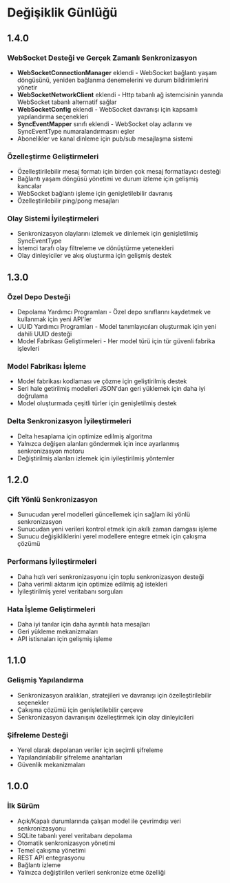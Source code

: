 # Değişiklik Günlüğü

## 1.4.0

### WebSocket Desteği ve Gerçek Zamanlı Senkronizasyon
- **WebSocketConnectionManager** eklendi - WebSocket bağlantı yaşam döngüsünü, yeniden bağlanma denemelerini ve durum bildirimlerini yönetir
- **WebSocketNetworkClient** eklendi - Http tabanlı ağ istemcisinin yanında WebSocket tabanlı alternatif sağlar
- **WebSocketConfig** eklendi - WebSocket davranışı için kapsamlı yapılandırma seçenekleri
- **SyncEventMapper** sınıfı eklendi - WebSocket olay adlarını ve SyncEventType numaralandırmasını eşler
- Abonelikler ve kanal dinleme için pub/sub mesajlaşma sistemi

### Özelleştirme Geliştirmeleri
- Özelleştirilebilir mesaj formatı için birden çok mesaj formatlayıcı desteği
- Bağlantı yaşam döngüsü yönetimi ve durum izleme için gelişmiş kancalar
- WebSocket bağlantı işleme için genişletilebilir davranış
- Özelleştirilebilir ping/pong mesajları

### Olay Sistemi İyileştirmeleri
- Senkronizasyon olaylarını izlemek ve dinlemek için genişletilmiş SyncEventType
- İstemci tarafı olay filtreleme ve dönüştürme yetenekleri
- Olay dinleyiciler ve akış oluşturma için gelişmiş destek

## 1.3.0

### Özel Depo Desteği
- Depolama Yardımcı Programları - Özel depo sınıflarını kaydetmek ve kullanmak için yeni API'ler
- UUID Yardımcı Programları - Model tanımlayıcıları oluşturmak için yeni dahili UUID desteği
- Model Fabrikası Geliştirmeleri - Her model türü için tür güvenli fabrika işlevleri 

### Model Fabrikası İşleme
- Model fabrikası kodlaması ve çözme için geliştirilmiş destek
- Seri hale getirilmiş modelleri JSON'dan geri yüklemek için daha iyi doğrulama
- Model oluşturmada çeşitli türler için genişletilmiş destek

### Delta Senkronizasyon İyileştirmeleri
- Delta hesaplama için optimize edilmiş algoritma
- Yalnızca değişen alanları göndermek için ince ayarlanmış senkronizasyon motoru
- Değiştirilmiş alanları izlemek için iyileştirilmiş yöntemler

## 1.2.0

### Çift Yönlü Senkronizasyon
- Sunucudan yerel modelleri güncellemek için sağlam iki yönlü senkronizasyon
- Sunucudan yeni verileri kontrol etmek için akıllı zaman damgası işleme
- Sunucu değişikliklerini yerel modellere entegre etmek için çakışma çözümü

### Performans İyileştirmeleri
- Daha hızlı veri senkronizasyonu için toplu senkronizasyon desteği
- Daha verimli aktarım için optimize edilmiş ağ istekleri
- İyileştirilmiş yerel veritabanı sorguları

### Hata İşleme Geliştirmeleri
- Daha iyi tanılar için daha ayrıntılı hata mesajları
- Geri yükleme mekanizmaları
- API istisnaları için gelişmiş işleme

## 1.1.0

### Gelişmiş Yapılandırma
- Senkronizasyon aralıkları, stratejileri ve davranışı için özelleştirilebilir seçenekler
- Çakışma çözümü için genişletilebilir çerçeve
- Senkronizasyon davranışını özelleştirmek için olay dinleyicileri

### Şifreleme Desteği
- Yerel olarak depolanan veriler için seçimli şifreleme
- Yapılandırılabilir şifreleme anahtarları
- Güvenlik mekanizmaları

## 1.0.0

### İlk Sürüm
- Açık/Kapalı durumlarında çalışan model ile çevrimdışı veri senkronizasyonu
- SQLite tabanlı yerel veritabanı depolama
- Otomatik senkronizasyon yönetimi
- Temel çakışma yönetimi
- REST API entegrasyonu
- Bağlantı izleme
- Yalnızca değiştirilen verileri senkronize etme özelliği

